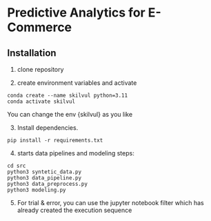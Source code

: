 # Predictive Analytics for E-Commerce

## Installation

1. clone repository

2. create environment variables and activate
```
conda create --name skilvul python=3.11
conda activate skilvul
```
You can change the env {skilvul} as you like

3. Install dependencies.
```
pip install -r requirements.txt
```

4. starts data pipelines and modeling steps:

```
cd src
python3 syntetic_data.py
python3 data_pipeline.py
python3 data_preprocess.py
python3 modeling.py
```

5. For trial & error, you can use the jupyter notebook filter which has already created the execution sequence

